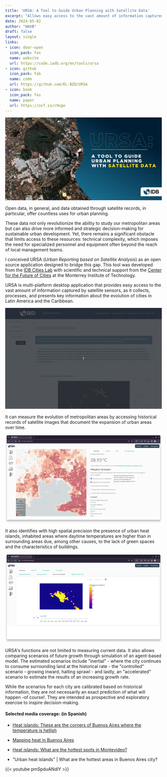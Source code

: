 ```yaml
---
title: 'URSA: A Tool to Guide Urban Planning with Satellite Data'
excerpt: "Allows easy access to the vast amount of information captured by satellite sensors, taking care of collecting, processing, and presenting key information about the evolution of cities in LatAm."
date: 2024-05-02
author: "HAVB"
draft: false
layout: single
links:
- icon: door-open
  icon_pack: fas
  name: website
  url: https://code.iadb.org/en/tools/ursa
- icon: github
  icon_pack: fab
  name: code
  url: https://github.com/EL-BID/URSA
- icon: book
  icon_pack: fas
  name: paper
  url: https://osf.io/c9uge
---
```

![](URSA-header.jpg)

Open data, in general, and data obtained through satellite records, in particular, offer countless uses for urban planning.

These data not only revolutionize the ability to study our metropolitan areas but can also drive more informed and strategic decision-making for sustainable urban development. Yet, there remains a significant obstacle that limits access to these resources: technical complexity, which imposes the need for specialized personnel and equipment often beyond the reach of local management teams.

I conceived URSA (_Urban Reporting based on Satellite Analysis_) as an open source application designed to bridge this gap. This tool was developed from the [IDB Cities Lab](https://blogs.iadb.org/ciudades-sostenibles/en/category/emerging-cities-latin-america-caribbean/idb-cities-lab/) with scientific and technical support from the [Center for the Future of Cities](https://futurociudades.tec.mx/) at the Monterrey Institute of Technology.

URSA is multi-platform desktop application that provides easy access to the vast amount of information captured by satellite sensors, as it collects, processes, and presents key information about the evolution of cities in Latin America and the Caribbean. 

![URSA historic growth](URSA_analisis_historico_.gif)

It can measure the evolution of metropolitan areas by accessing historical records of satellite images that document the expansion of urban areas over time.

![](suhi.png)

It also identifies with high spatial precision the presence of urban heat islands, inhabited areas where daytime temperatures are higher than in surrounding areas due, among other causes, to the lack of green spaces and the characteristics of buildings.

![](future_growth.png)

URSA's functions are not limited to measuring current data. It also allows comparing scenarios of future growth through simulation of an agent-based model. The estimated scenarios include "inertial" - where the city continues to consume surrounding land at the historical rate - the "controlled" scenario - growing inward, halting sprawl - and lastly, an "accelerated" scenario to estimate the results of an increasing growth rate.

While the scenarios for each city are calibrated based on historical information, they are not necessarily an exact prediction of what will happen -of course!. They are intended as prospective and exploratory exercise to inspire decision-making.


#### Selected media coverage: (in Spanish)

- [Heat islands: These are the corners of Buenos Aires where the temperature is hellish](https://www.lanacion.com.ar/sociedad/islas-de-calor-portenas-tenes-calor-entonces-ni-te-asomes-a-estas-esquinas-portenas-donde-la-nid06022024/#/)

- [Mapping heat in Buenos Aires](https://www.redaccion.com.ar/el-mapa-del-calor-en-buenos-aires-cuales-son-las-zonas-mas-frescas-de-la-ciudad-y-por-que)

- [Heat islands: What are the hottest spots in Montevideo?](https://www.teledoce.com/telemundo/ciencia-y-tecnologia/islas-de-calor-cuales-son-los-puntos-mas-calientes-de-montevideo/)

- "Urban heat islands" | What are the hottest areas in Buenos Aires city?

{{< youtube pmSpduANdiY >}}